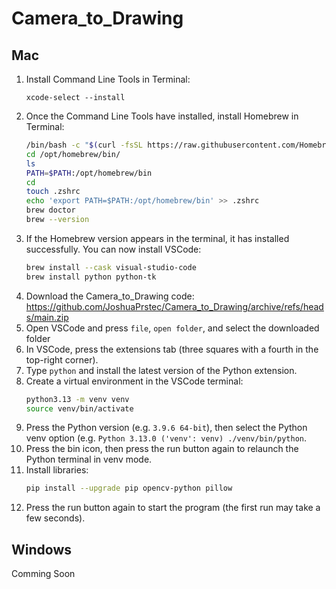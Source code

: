 # Camera_to_Drawing
## Mac
1. Install Command Line Tools in Terminal:
   ```
   xcode-select --install
   ```
2. Once the Command Line Tools have installed, install Homebrew in Terminal:
   ```bash
   /bin/bash -c "$(curl -fsSL https://raw.githubusercontent.com/Homebrew/install/HEAD/install.sh)"
   cd /opt/homebrew/bin/
   ls
   PATH=$PATH:/opt/homebrew/bin
   cd
   touch .zshrc
   echo 'export PATH=$PATH:/opt/homebrew/bin' >> .zshrc
   brew doctor
   brew --version
   ```
4. If the Homebrew version appears in the terminal, it has installed successfully. You can now install VSCode:
   ```bash
   brew install --cask visual-studio-code
   brew install python python-tk
   ```
5. Download the Camera_to_Drawing code: https://github.com/JoshuaPrstec/Camera_to_Drawing/archive/refs/heads/main.zip
6. Open VSCode and press `file`, `open folder`, and select the downloaded folder
7. In VSCode, press the extensions tab (three squares with a fourth in the top-right corner).
8. Type `python` and install the latest version of the Python extension.
9. Create a virtual environment in the VSCode terminal:
    ```bash
    python3.13 -m venv venv
    source venv/bin/activate
    ```
10. Press the Python version (e.g. `3.9.6 64-bit`), then select the Python venv option (e.g. `Python 3.13.0 ('venv': venv) ./venv/bin/python`.
11. Press the bin icon, then press the run button again to relaunch the Python terminal in venv mode.
12. Install libraries:
    ```bash
    pip install --upgrade pip opencv-python pillow
    ```
13. Press the run button again to start the program (the first run may take a few seconds).

## Windows

Comming Soon
